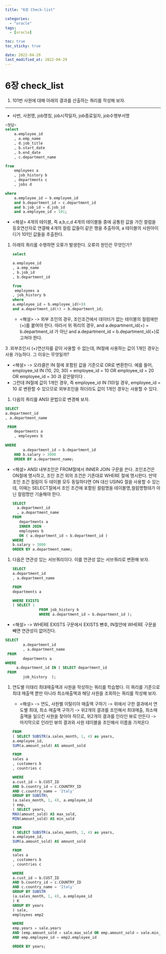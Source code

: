 ```yaml
---
title: "6장 Check-list"

categories:
  - "oracle"
tags:
  - [oracle]

toc: true
toc_sticky: true

date: 2022-04-29
last_modified_at: 2022-04-29
---
```


# 6장 check_list

1. 101번 사원에 대해 아래의 결과를 산출하는 쿼리를 작성해 보자.

---

- 사번,  사원명,  job명칭,  job시작일자,  job종료일자,  job수행부서명

```sql
<정답>
select
	a.employee_id
	, a.emp_name
	, d.job_title
	, b.start_date
	, b.end_date
	, c.department_name

from
	employees a
	, job_history b
	, departments c
	, jobs d

where
	a.employee_id = b.employee_id
	and b.department_id = c.department_id
	and b.job_id = d.job_id
	and a.employee_id = 101;
```

- <해설>
4개의 테이블, 즉 a,b,c,d 4개의 테이블들 중에 공통된 값을 가진 컬럼을 등호연산자로 연결해
4개의 컬럼 값들이 같은 행을 추출하여, a 테이블의 사원아이디가 101인 값들을 추출한다.
1. 아래의 쿼리를 수행하면 오류가 발생한다. 오류의 원인은 무엇인가?
    
    ```sql
    select
    
    a.employee_id
    , a.emp_name
    , b.job_id
    , b.department_id
    
    from
     employees a
    , job_history b
    where
    a.employee_id = b.employee_id(+)8
    and a.department_id(+) = b.department_id;
    ```
    
    - <해설>
    -> 외부 조인의 경우, 조인조건에서 데이터가 없는 테이블의 컬럼에만 (+)를 붙여야 한다.
    따라서 위 쿼리의 경우, and a.department_id(+) = b.department_id 가 아닌 and a.department_id = b.department_id(+)로 고쳐야 한다.

3 .외부조인시 (+)연산자를 같이 사용할 수 없는데, IN절에 사용하는 값이 1개인 경우는 사용 가능하다. 그 이유는 무엇일까?

- <해설>
-> 오라클은 IN 절에 포함된 값을 기준으로 OR로 변환한다.
예를 들어,
employee_id IN (10, 20, 30)
= employee_id = 10 OR employee_id = 20 OR employee_id = 30 과 같은말이다 .
- 그런데 IN절에 값이 1개인 경우, 즉 employee_id IN (10)일 경우,
employee_id = 10 로 변환할 수 있으므로
외부조인을 하더라도 값이 1개인 경우는 사용할 수 있다.

1. 다음의 쿼리를 ANSI 문법으로 변경해 보자.

```sql
SELECT
a.department_id
, a.department_name

 FROM
    departments a
    , employees b
    
WHERE
		a.department_id = b.department_id
    AND b.salary > 3000
    ORDER BY a.department_name;
```

- <해설>
ANSI 내부조인은 FROM절에서 INNER JOIN 구문을 쓴다.
조인조건은 ON절에 명시하고, 조인 조건 외의 조건은 기존대로 WHERE 절에 명시한다. 만약 조인 조건
컬림이 두 테이블 모두 동일하다면 ON 대신 USING 절을 사용할 수 있는데, 이때는 SELECT절에서 조인
조건에 포함된 컬럼명을 테이블명,컬럼명형태가 아닌 컬럼명만 기술해야 한다.
    
    ```sql
    SELECT
      a.department_id
      , a.department_name
    FROM
       departments a
       INNER JOIN -
       employees b
       ON ( a.department_id = b.department_id )
    WHERE
    b.salary > 3000
    ORDER BY a.department_name;
    ```
    
1. 다음은 연관성 있는 서브쿼리이다. 이를 연관성 없는 서브쿼리로 변환해 보자.
    
    ```sql
    SELECT
    a.department_id
    , a.department_name
    
    FROM
    departments a
    
    WHERE EXISTS 
    ( SELECT 1
    			FROM job_history b
    			WHERE a.department_id = b.department_id );
    ```
    
- <해설> -> WHERE EXISTS 구문에서 EXISTS 뺸후, IN절안에 WHERE 구문을 빼면 연관성이 없어진다.

```sql
SELECT
		a.department_id
		, a.department_name
 FROM
		departments a
WHERE
	 a.department_id IN ( SELECT department_id
 FROM 
		job_history  );
```

1. 연도별 이태리 최대매출액과 사원을 작성하는 쿼리를 학습했다. 이 쿼리를 기준으로 최대 매출액 뿐만 아니라 최소매출액과 해당 사원을 조회하는 쿼리를 작성해 보자.

    - <해설>
    -> 연도, 사원별 이탈리아 매출액 구하기
    -> 위에서 구한 결과에서 연도별 최대, 최소 매출액 구하기
    -> 위2개의 결과를 조인해서 최대매출, 최소매출액을 일으킨 사원을 찾아야 하므로, 위2개의
    결과를 인라인 뷰로 만든다
    -> 마지막으로 인라인 뷰의 결과와 사원 테이블을 조인해서 이름을 가져온다
    
    ```sql
    FROM
    ( SELECT SUBSTR(a.sales_month, 1, 4) as years,
    a.employee_id,
    SUM(a.amount_sold) AS amount_sold
    
    FROM
    sales a
    , customers b
    , countries c
    
    WHERE
    a.cust_id = b.CUST_ID
    AND b.country_id = c.COUNTRY_ID
    AND c.country_name = 'Italy'
    GROUP BY SUBSTR\
    (a.sales_month, 1, 4), a.employee_id
    ) emp,
    ( SELECT years,
    MAX(amount_sold) AS max_sold,
    MIN(amount_sold) AS min_sold
    
    FROM
    ( SELECT SUBSTR(a.sales_month, 1, 4) as years,
    a.employee_id,
    SUM(a.amount_sold) AS amount_sold
    
    FROM
    sales a
    , customers b
    , countries c
    
    WHERE
    a.cust_id = b.CUST_ID
    AND b.country_id = c.COUNTRY_ID
    AND c.country_name = 'Italy'
    GROUP BY SUBSTR
    (a.sales_month, 1, 4), a.employee_id
    ) K
    GROUP BY years
    ) sale,
    employees emp2
    
    WHERE
    emp.years = sale.years
    AND (emp.amount_sold = sale.max_sold OR emp.amount_sold = sale.min_sold)
    AND emp.employee_id = emp2.employee_id
    
    ORDER BY years;
    ```